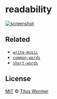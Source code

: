 # readability

[![screenshot](screenshot.png)](https://wooorm.com/readability)

## Related

* [`write-music`](https://github.com/wooorm/write-music)
* [`common-words`](https://github.com/wooorm/common-words)
* [`short-words`](https://github.com/wooorm/short-words)

## License

[MIT](license) © [Titus Wormer](https://wooorm.com)
